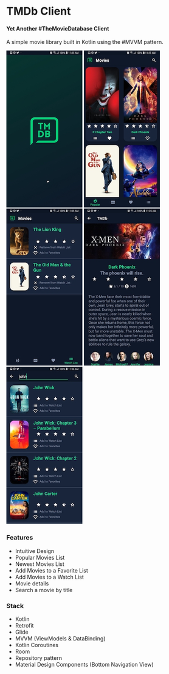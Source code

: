# TMDb Client
#### Yet Another #TheMovieDatabase Client
A simple movie library built in Kotlin using the #MVVM pattern.

![Splash](/img/1.jpg) ![Main Screen](/img/2.jpg) ![WatchList Tab](/img/3.jpg) ![Movie Description](/img/4.jpg) ![Movie Search](/img/5.jpg)

### Features
- Intuitive Design
- Popular Movies List
- Newest Movies List
- Add Movies to a Favorite List
- Add Movies to a Watch List
- Movie details
- Search a movie by title

### Stack
- Kotlin
- Retrofit
- Glide
- MVVM (ViewModels & DataBinding)
- Kotlin Coroutines
- Room
- Repository pattern
- Material Design Components (Bottom Navigation View)